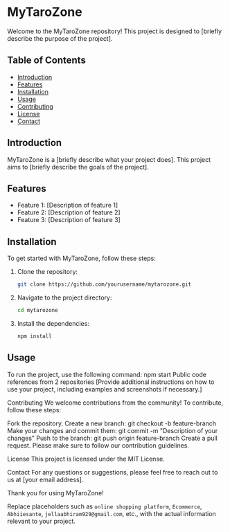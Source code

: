 # MyTaroZone

Welcome to the MyTaroZone repository! This project is designed to [briefly describe the purpose of the project].

## Table of Contents

- [Introduction](#introduction)
- [Features](#features)
- [Installation](#installation)
- [Usage](#usage)
- [Contributing](#contributing)
- [License](#license)
- [Contact](#contact)

## Introduction

MyTaroZone is a [briefly describe what your project does]. This project aims to [briefly describe the goals of the project].

## Features

- Feature 1: [Description of feature 1]
- Feature 2: [Description of feature 2]
- Feature 3: [Description of feature 3]

## Installation

To get started with MyTaroZone, follow these steps:

1. Clone the repository:
    ```bash
    git clone https://github.com/yourusername/mytarozone.git
    ```
2. Navigate to the project directory:
    ```bash
    cd mytarozone
    ```
3. Install the dependencies:
    ```bash
    npm install
    ```

## Usage

To run the project, use the following command:
npm start
Public code references from 2 repositories
[Provide additional instructions on how to use your project, including examples and screenshots if necessary.]

Contributing
We welcome contributions from the community! To contribute, follow these steps:

Fork the repository.
Create a new branch:
git checkout -b feature-branch
Make your changes and commit them:
git commit -m "Description of your changes"
Push to the branch:
git push origin feature-branch
Create a pull request.
Please make sure to follow our contribution guidelines.

License
This project is licensed under the MIT License.

Contact
For any questions or suggestions, please feel free to reach out to us at [your email address].

Thank you for using MyTaroZone!

Replace placeholders such as `online shopping platform`, `Ecommerce`, `Abhiiesante`, `jellaabhiram929@gmail.com`, etc., with the actual information relevant to your project.

